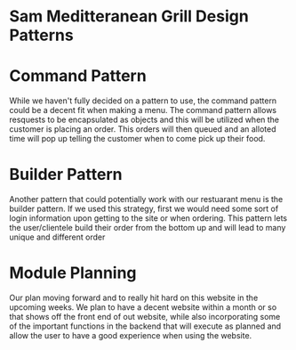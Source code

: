 # Sam Meditteranean Grill Design Patterns

# Command Pattern
While we haven't fully decided on a pattern to use, the command pattern could be a decent fit when making a menu.  The command pattern allows resquests to be encapsulated as objects and this will be utilized when the customer is placing an order.  This orders will then queued and an alloted time will pop up telling the customer when to come pick up their food.

# Builder Pattern
Another pattern that could potentially work with our restuarant menu is the builder pattern.  If we used this strategy, first we would need some sort of login information upon getting to the site or when ordering.  This pattern lets the user/clientele build their order from the bottom up and will lead to many unique and different order  

# Module Planning
Our plan moving forward and to really hit hard on this website in the upcoming weeks.  We plan to have a decent website within a month or so that shows off the front end of out website, while also incorporating some of the important functions in the backend that will execute as planned and allow the user to have a good experience when using the website.